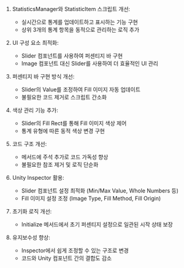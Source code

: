 1. StatisticsManager와 StatisticItem 스크립트 개선:
   - 실시간으로 통계를 업데이트하고 표시하는 기능 구현
   - 상위 3개의 통계 항목을 동적으로 관리하는 로직 추가

2. UI 구성 요소 최적화:
   - Slider 컴포넌트를 사용하여 퍼센티지 바 구현
   - Image 컴포넌트 대신 Slider를 사용하여 더 효율적인 UI 관리

3. 퍼센티지 바 구현 방식 개선:
   - Slider의 Value를 조정하여 Fill 이미지 자동 업데이트
   - 불필요한 코드 제거로 스크립트 간소화

4. 색상 관리 기능 추가:
   - Slider의 Fill Rect를 통해 Fill 이미지 색상 제어
   - 통계 유형에 따른 동적 색상 변경 구현

5. 코드 구조 개선:
   - 메서드에 주석 추가로 코드 가독성 향상
   - 불필요한 참조 제거 및 로직 단순화

6. Unity Inspector 활용:
   - Slider 컴포넌트 설정 최적화 (Min/Max Value, Whole Numbers 등)
   - Fill 이미지 설정 조정 (Image Type, Fill Method, Fill Origin)

7. 초기화 로직 개선:
   - Initialize 메서드에서 초기 퍼센티지 설정으로 일관된 시작 상태 보장

8. 유지보수성 향상:
   - Inspector에서 쉽게 조정할 수 있는 구조로 변경
   - 코드와 Unity 컴포넌트 간의 결합도 감소
